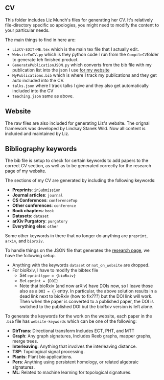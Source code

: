 ## CV

This folder includes Liz Munch's files for generating her CV.  It's relatively file-directory specific so apologies, you might need to modify the content to your particular needs.

The main things to find in here are:

- `LizCV-EDIT-ME.tex` which is the main tex file that I actually edit.
- `WebsiteToCV.py` which is they python code I run from the `CompileCV`folder to generate teh finished product.
- `GeneratePublicationJSON.py` which converts from the bib file with my publication list into the json I use [for my website](http://elizabethmunch.com/research)
- `MyPublications.bib` which is where I track my publications and they get auto included into the CV.
- `talks.json` where I track talks I give and they also get automatically included into the CV
- `teaching.json` same as above.

## Website

The raw files are also included for generating Liz's website. The orignal framework was developed by Lindsay Stanek Wild. Now all content is included and maintained by Liz.

## Bibliography keywords

The bib file is setup to check for certain keywords to add papers to the correct CV section, as well as to be generated correctly for the research page of my website.

The sections of my CV are generated by including the following keywords:

- **Preprints**: `inSubmission`
- **Journal articles**: `journal`
- **CS Conferences**: `conferenceTop`
- **Other conferences**: `conference`
- **Book chapters**: `book`
- **Datasets**: `dataset`
- **arXiv Purgatory**: `purgatory`
- **Everything else**: `other`

Some other keywords in there that no longer do anything are `preprint`, `arxiv`, and `biorxiv`.

To handle things on the JSON file that generates the [research page](elizabethmunch.com/research), we have the following setup.

- Anything with the keywords  `dataset` or `not_on_website`  are dropped.
- For bioRxiv, I have to modify the bibtex file
  - Set `eprinttype = {bioRxiv}`
  - Set `eprint = {DOI}`
  - Note that bioRxiv (and now arXiv) have DOIs now, so I leave those also as a `DOI = {}` entry. In particular, the above solution results in a dead link next to bioRxiv (how to fix???) but the DOI link will work. Then when the paper is converted to a published paper, the DOI is switched to the published DOI but the bioRxiv version is left alone.


To generate the keywords for the work on the website, each paper in the `.bib` file has `website-keywords` which can be one of the following: 
- **DirTrans**: Directional transform Includes ECT, PHT, and MTT
- **Graph**: Any graph signatures, Includes Reeb graphs, mapper graphs, merge trees.
- **Interleaving**: Anything that involves the interleaving distance.
- **TSP**: Topological signal processing.
- **Plants**: Plant bio applications.
- **Pers**: Anything using persistent homology, or related algebraic signatures.
- **ML**: Related to machine learning for topological signatures.
